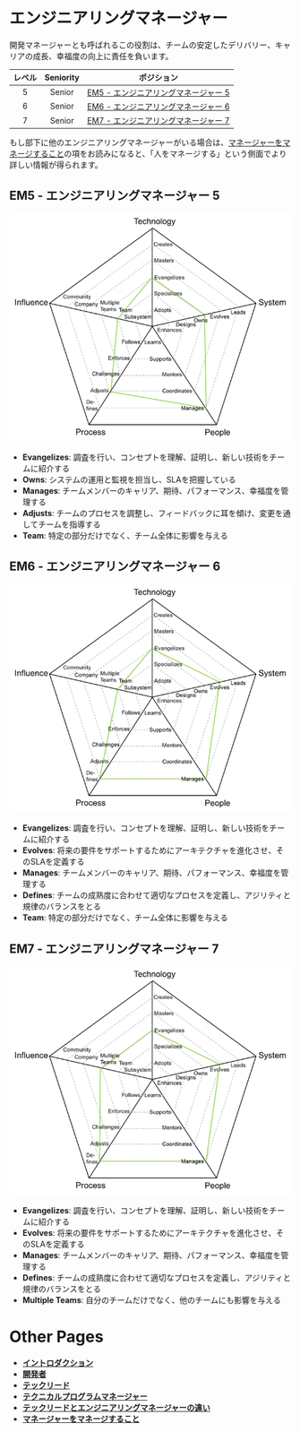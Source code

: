 # エンジニアリングマネージャー

開発マネージャーとも呼ばれるこの役割は、チームの安定したデリバリー、キャリアの成長、幸福度の向上に責任を負います。

| レベル | Seniority | ポジション |
| :---: | :---: | :---: |
| 5 | Senior | [EM5 - エンジニアリングマネージャー 5](#em5---エンジニアリングマネージャー-5) |
| 6 | Senior | [EM6 - エンジニアリングマネージャー 6](#em6---エンジニアリングマネージャー-6) |
| 7 | Senior | [EM7 - エンジニアリングマネージャー 7](#em7---エンジニアリングマネージャー-7) |

もし部下に他のエンジニアリングマネージャーがいる場合は、[マネージャーをマネージすること](Managing-Managers.md)の項をお読みになると、「人をマネージする」という側面でより詳しい情報が得られます。

## EM5 - エンジニアリングマネージャー 5

![エンジニアリングマネージャー 5](../charts/engineeringmanager-5.png)

* **Evangelizes**: 調査を行い、コンセプトを理解、証明し、新しい技術をチームに紹介する
* **Owns**: システムの運用と監視を担当し、SLAを把握している
* **Manages**: チームメンバーのキャリア、期待、パフォーマンス、幸福度を管理する
* **Adjusts**: チームのプロセスを調整し、フィードバックに耳を傾け、変更を通してチームを指導する
* **Team**: 特定の部分だけでなく、チーム全体に影響を与える

## EM6 - エンジニアリングマネージャー 6

![エンジニアリングマネージャー 5](../charts/engineeringmanager-6.png)

* **Evangelizes**: 調査を行い、コンセプトを理解、証明し、新しい技術をチームに紹介する
* **Evolves**: 将来の要件をサポートするためにアーキテクチャを進化させ、そのSLAを定義する
* **Manages**: チームメンバーのキャリア、期待、パフォーマンス、幸福度を管理する
* **Defines**: チームの成熟度に合わせて適切なプロセスを定義し、アジリティと規律のバランスをとる
* **Team**: 特定の部分だけでなく、チーム全体に影響を与える

## EM7 - エンジニアリングマネージャー 7

![エンジニアリングマネージャー 5](../charts/engineeringmanager-7.png)

* **Evangelizes**: 調査を行い、コンセプトを理解、証明し、新しい技術をチームに紹介する
* **Evolves**: 将来の要件をサポートするためにアーキテクチャを進化させ、そのSLAを定義する
* **Manages**: チームメンバーのキャリア、期待、パフォーマンス、幸福度を管理する
* **Defines**: チームの成熟度に合わせて適切なプロセスを定義し、アジリティと規律のバランスをとる
* **Multiple Teams**: 自分のチームだけでなく、他のチームにも影響を与える

# Other Pages

* [**イントロダクション**](README.md)
* [**開発者**](Developer.md)
* [**テックリード**](TechLead.md)
* [**テクニカルプログラムマネージャー**](TechnicalProgramManager.md)
* [**テックリードとエンジニアリングマネージャーの違い**](TechLead-EngineeringManager.md)
* [**マネージャーをマネージすること**](Managing-Managers.md)